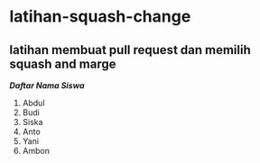 latihan-squash-change
===
latihan membuat pull request dan memilih squash and marge
---
***Daftar Nama Siswa***
1. Abdul
2. Budi
3. Siska
4. Anto
5. Yani  
6. Ambon
   
